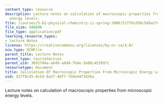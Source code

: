 ```yaml
---
content_type: resource
description: Lecture notes on calculation of macroscopic properties from microscopic
  energy levels.
file: /courses/5-62-physical-chemistry-ii-spring-2008/527f8cd58c5d8a1f4bf7fdda44f3436a_09_562ln08.pdf
file_size: 688806
file_type: application/pdf
learning_resource_types:
- Lecture Notes
license: https://creativecommons.org/licenses/by-nc-sa/4.0/
ocw_type: OCWFile
parent_title: Lecture Notes
parent_type: CourseSection
parent_uid: 3691784a-a649-a9d4-7bde-3e96c453997c
resourcetype: Document
title: Calculation Of Macroscopic Properties From Microscopic Energy Levels
uid: 527f8cd5-8c5d-8a1f-4bf7-fdda44f3436a
---
```

Lecture notes on calculation of macroscopic properties from microscopic energy levels.